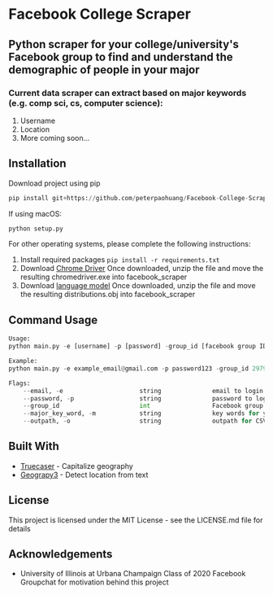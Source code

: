 # Facebook College Scraper
## Python scraper for your __college/university's Facebook group__ to find and understand the __demographic__ of people in your major

### Current data scraper can extract based on major keywords (e.g. comp sci, cs, computer science):
1. Username
2. Location
3. More coming soon...

## Installation
Download project using pip
```python
pip install git+https://github.com/peterpaohuang/Facebook-College-Scraper.git
```
If using macOS:
```python
python setup.py
```
For other operating systems, please complete the following instructions:
1. Install required packages `pip install -r requirements.txt`
2. Download [Chrome Driver](https://chromedriver.storage.googleapis.com/81.0.4044.138/)
	Once downloaded, unzip the file and move the resulting chromedriver.exe into facebook_scraper
3. Download [language model](https://github.com/nreimers/truecaser/releases/download/v1.0/english_distributions.obj.zip)
	Once downloaded, unzip the file and move the resulting distributions.obj into facebook_scraper

## Command Usage

```python
Usage:
python main.py -e [username] -p [password] -group_id [facebook group ID] -m "[key words 1]" "[key words 2]" "key words 3" -o [outpath]

Example:
python main.py -e example_email@gmail.com -p password123 -group_id 297925267524391 -m "comp sci" "cs" "computer science" -o extracted_data.csv

Flags:
	--email, -e 					string				email to login to your Facebook account
	--password, -p 					string				password to login to your Facebook account
	--group_id 						int 				Facebook group ID script will scrape
	--major_key_word, -m 			string 				key words for your major to search for
	--outpath, -o   				string				outpath for CSV file storing the extracted data
```

## Built With
* [Truecaser](https://github.com/nreimers/truecaser) - Capitalize geography
* [Geograpy3](https://github.com/jmbielec/geograpy3) - Detect location from text

## License
This project is licensed under the MIT License - see the LICENSE.md file for details

## Acknowledgements
* University of Illinois at Urbana Champaign Class of 2020 Facebook Groupchat for motivation behind this project